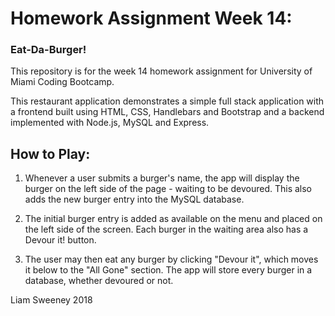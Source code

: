 # Homework Assignment Week 14:
### Eat-Da-Burger!

This repository is for the week 14 homework assignment for University of Miami Coding Bootcamp. 

This restaurant application demonstrates a simple full stack application with a frontend built using HTML, CSS, Handlebars and Bootstrap and a backend implemented with Node.js, MySQL and Express. 

## How to Play:
1. Whenever a user submits a burger's name, the app will display the burger on the left side of the page - waiting to be devoured. This also adds the new burger entry into the MySQL database. 

2. The initial burger entry is added as available on the menu and placed on the left side of the screen. Each burger in the waiting area also has a Devour it! button. 

3. The user may then eat any burger by clicking "Devour it", which moves it below to the "All Gone" section.
The app will store every burger in a database, whether devoured or not.

Liam Sweeney 2018
